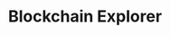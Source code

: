 ---
title: Blockchain Explorer
description: The most popular and trusted Bitcoin block explorer and crypto transaction search engine.
url: https://www.blockchain.com/explorer
image:
    # url: '/assets/images/cafe.png'
    # alt: 'Cafe'
tags: ['blockchain', 'cryptocurrency']
pubDate: 2023-12-13
draft: false
---